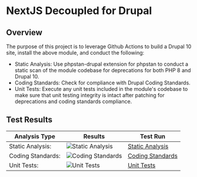 # NextJS Decoupled for Drupal

## Overview

The purpose of this project is to leverage Github Actions to build a Drupal 10 site, install the above module, and conduct the following:

* Static Analysis:  Use phpstan-drupal extension for phpstan to conduct a static scan of the module codebase for deprecations for both PHP 8 and Drupal 10.
* Coding Standards:  Check for compliance with Drupal Coding Standards.
* Unit Tests:  Execute any unit tests included in the module's codebase to make sure that unit testing integrity is intact after patching for deprecations and coding standards compliance.

## Test Results

| Analysis Type | Results | Test Run |
| ----- | ----- | ----- |
| Static Analysis: | ![Static Analysis](https://github.com/Drupal-10-Compatibility/next/actions/workflows/static_analysis.yml/badge.svg) | [Static Analysis](https://github.com/Drupal-10-Compatibility/next/actions/workflows/static_analysis.yml) |
| Coding Standards: | ![Coding Standards](https://github.com/Drupal-10-Compatibility/next/actions/workflows/coding_standards.yml/badge.svg) | [Coding Standards](https://github.com/Drupal-10-Compatibility/next/actions/workflows/coding_standards.yml) |
| Unit Tests: | ![Unit Tests](https://github.com/Drupal-10-Compatibility/next/actions/workflows/unit_tests.yml/badge.svg) | [Unit Tests](https://github.com/Drupal-10-Compatibility/next/actions/workflows/unit_tests.yml) |
